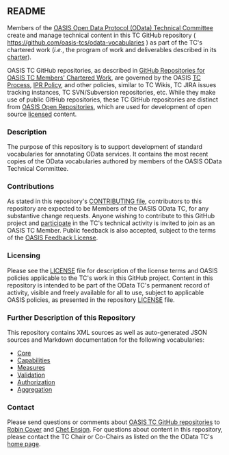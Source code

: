 <div>
<h2>README</h2>

<p>Members of the <a href="https://www.oasis-open.org/committees/odata/">OASIS Open Data Protocol (OData) Technical Committee</a> create and manage technical content in this TC GitHub repository ( <a href="https://github.com/oasis-tcs/odata-vocabularies">https://github.com/oasis-tcs/odata-vocabularies</a> ) as part of the TC's chartered work (<i>i.e.</i>, the program of work and deliverables described in its <a href="https://www.oasis-open.org/committees/odata/charter.php">charter</a>).</p>

<p>OASIS TC GitHub repositories, as described in <a href="https://www.oasis-open.org/resources/tcadmin/github-repositories-for-oasis-tc-members-chartered-work">GitHub Repositories for OASIS TC Members' Chartered Work</a>, are governed by the OASIS <a href="https://www.oasis-open.org/policies-guidelines/tc-process">TC Process</a>, <a href="https://www.oasis-open.org/policies-guidelines/ipr">IPR Policy</a>, and other policies, similar to TC Wikis, TC JIRA issues tracking instances, TC SVN/Subversion repositories, etc.  While they make use of public GitHub repositories, these TC GitHub repositories are distinct from <a href="https://www.oasis-open.org/resources/open-repositories">OASIS Open Repositories</a>, which are used for development of open source <a href="https://www.oasis-open.org/resources/open-repositories/licenses">licensed</a> content.</p>
</div>

<div>
<h3>Description</h3>

<p>The purpose of this repository is to support development of standard vocabularies for annotating OData services.  It contains the most recent copies of the OData vocabularies authored by members of the OASIS OData Technical Committee.</p>
</div>

<div>
<h3>Contributions</h3>
<p>As stated in this repository's <a href="https://github.com/oasis-tcs/odata-vocabularies/blob/master/CONTRIBUTING.md">CONTRIBUTING file</a>, contributors to this repository are expected to be Members of the OASIS OData TC, for any substantive change requests.  Anyone wishing to contribute to this GitHub project and <a href="https://www.oasis-open.org/join/participation-instructions">participate</a> in the TC's technical activity is invited to join as an OASIS TC Member.  Public feedback is also accepted, subject to the terms of the <a href="https://www.oasis-open.org/policies-guidelines/ipr#appendixa">OASIS Feedback License</a>.</p>
</div>

<div>
<h3>Licensing</h3>
<p>Please see the <a href="https://github.com/oasis-tcs/odata-vocabularies/blob/master/LICENSE.md">LICENSE</a> file for description of the license terms and OASIS policies applicable to the TC's work in this GitHub project. Content in this repository is intended to be part of the OData TC's permanent record of activity, visible and freely available for all to use, subject to applicable OASIS policies, as presented in the repository <a href="https://github.com/oasis-tcs/odata-vocabularies/blob/master/LICENSE.md">LICENSE</a> file.</p>
</div>

<div>
<h3>Further Description of this Repository</h3>
<p>This repository contains XML sources as well as auto-generated JSON sources and Markdown documentation for the following vocabularies:</p>
</div>

* [Core](vocabularies/Org.OData.Core.V1.md)
* [Capabilities](vocabularies/Org.OData.Capabilities.V1.md)
* [Measures](vocabularies/Org.OData.Measures.V1.md)
* [Validation](vocabularies/Org.OData.Validation.V1.md)
* [Authorization](vocabularies/Org.OData.Authorization.V1.md)
* [Aggregation](vocabularies/Org.OData.Aggregation.V1.md)

<div>
<h3>Contact</h3>
<p>Please send questions or comments about <a href="https://www.oasis-open.org/resources/tcadmin/github-repositories-for-oasis-tc-members-chartered-work">OASIS TC GitHub repositories</a> to <a href="mailto:robin@oasis-open.org">Robin Cover</a> and <a href="mailto:chet.ensign@oasis-open.org">Chet Ensign</a>.  For questions about content in this repository, please contact the TC Chair or Co-Chairs as listed on the the OData TC's <a href="https://www.oasis-open.org/committees/odata/">home page</a>.</p>
</div>

